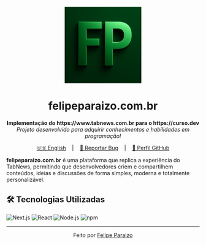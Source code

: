 <p align="center">
  <img src="images/fp-logo.png" alt="logo-FP" width="200"/>
</p>

<h1 align="center">felipeparaizo.com.br</h1>

<p align="center">
  <strong>Implementação do https://www.tabnews.com.br para o https://curso.dev</strong><br>
  <em>Projeto desenvolvido para adquirir conhecimentos e habilidades em programação!</em>
</p>

<p align="center">
  <a href="/README.md" target="_blank">🇺🇸 English</a>
  &nbsp;&nbsp;&nbsp;|&nbsp;&nbsp;&nbsp;
  <a href="https://github.com/Fparaiz0/felipeparaizo.com.br/issues" target="_blank">🐛 Reportar Bug</a>
  &nbsp;&nbsp;&nbsp;|&nbsp;&nbsp;&nbsp;
  <a href="https://github.com/Fparaiz0" target="_blank">💼 Perfil GitHub</a>
</p>

**felipeparaizo.com.br** é uma plataforma que replica a experiência do TabNews, permitindo que desenvolvedores criem e compartilhem conteúdos, ideias e discussões de forma simples, moderna e totalmente personalizável.

## 🛠️ Tecnologias Utilizadas

![Next.js](https://img.shields.io/badge/Next.js-000000?style=for-the-badge&logo=next.js&logoColor=white)
![React](https://img.shields.io/badge/React-20232A?style=for-the-badge&logo=react&logoColor=61DAFB)
![Node.js](https://img.shields.io/badge/Node.js-43853D?style=for-the-badge&logo=node.js&logoColor=white)
![npm](https://img.shields.io/badge/npm-CB3837?style=for-the-badge&logo=npm&logoColor=white)

---

<p align="center">
  Feito por <a href="https://github.com/Fparaiz0/" target="_blank">Felipe Paraizo</a>
</p>
